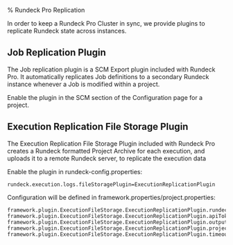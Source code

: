 % Rundeck Pro Replication

In order to keep a Rundeck Pro Cluster in sync, we provide plugins to replicate Rundeck state across instances.

## Job Replication Plugin

The Job replication plugin is a SCM Export plugin included with Rundeck Pro. It automatically replicates Job definitions to a secondary Rundeck instance whenever a Job is modified within a project.

Enable the plugin in the SCM section of the Configuration page for a project.

## Execution Replication File Storage Plugin

The Execution Replication File Storage Plugin included with Rundeck Pro creates a Rundeck formatted Project Archive for each execution, and uploads it to a remote
Rundeck server, to replicate the execution data

Enable the plugin in rundeck-config.properties:

    rundeck.execution.logs.fileStoragePlugin=ExecutionReplicationPlugin

Configuration will be defined in framework.properties/project.properties:

    framework.plugin.ExecutionFileStorage.ExecutionReplicationPlugin.rundeckUrl=http://host
    framework.plugin.ExecutionFileStorage.ExecutionReplicationPlugin.apiToken=...
    framework.plugin.ExecutionFileStorage.ExecutionReplicationPlugin.outputDir=/tmp
    framework.plugin.ExecutionFileStorage.ExecutionReplicationPlugin.project=${execution.project}
    framework.plugin.ExecutionFileStorage.ExecutionReplicationPlugin.timeout=30
